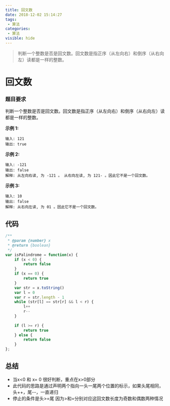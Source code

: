 ```yaml
---
title: 回文数
date: 2018-12-02 15:14:27
tags: 
 - 算法
categories:
 - 算法
visible: hide
---
```

> 判断一个整数是否是回文数。回文数是指正序（从左向右）和倒序（从右向左）读都是一样的整数。

<!--more-->
# 回文数

### 题目要求

判断一个整数是否是回文数。回文数是指正序（从左向右）和倒序（从右向左）读都是一样的整数。

**示例 1:**

```
输入: 121
输出: true
```

**示例 2:**

```
输入: -121
输出: false
解释: 从左向右读, 为 -121 。 从右向左读, 为 121- 。因此它不是一个回文数。
```

**示例 3:**

```
输入: 10
输出: false
解释: 从右向左读, 为 01 。因此它不是一个回文数。
```

## 代码

```javascript
/**
 * @param {number} x
 * @return {boolean}
 */
var isPalindrome = function(x) {
    if (x < 0) {
        return false 
    }
    if (x == 0) {
        return true
    }
    var str = x.toString()
    var l = 0
    var r = str.length - 1
    while (str[l] == str[r] && l < r) {
        l++
        r--
    }
    
    if (l >= r) {
        return true
    } else {
        return false
    } 
};
```

## 总结

- 当x<0 和 x= 0 很好判断，重点在x>0部分
- 此代码的思路是通过声明两个指向一头一尾两个位置的标示，如果头尾相同，头++，尾--，一直递归
- 停止的条件是头>=尾 因为>和=分别对应这回文数长度为奇数和偶数两种情况